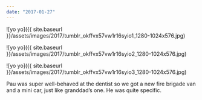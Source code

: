```yaml
---
date: "2017-01-27"
---
```


![yo yo]({{ site.baseurl }}/assets/images/2017/tumblr_okffvx57vw1r16syio1_1280-1024x576.jpg)

![yo yo]({{ site.baseurl }}/assets/images/2017/tumblr_okffvx57vw1r16syio2_1280-1024x576.jpg)

![yo yo]({{ site.baseurl }}/assets/images/2017/tumblr_okffvx57vw1r16syio3_1280-1024x576.jpg)

Pau was super well-behaved at the dentist so we got a new fire brigade van and a mini car, just like granddad’s one. He was quite specific.
